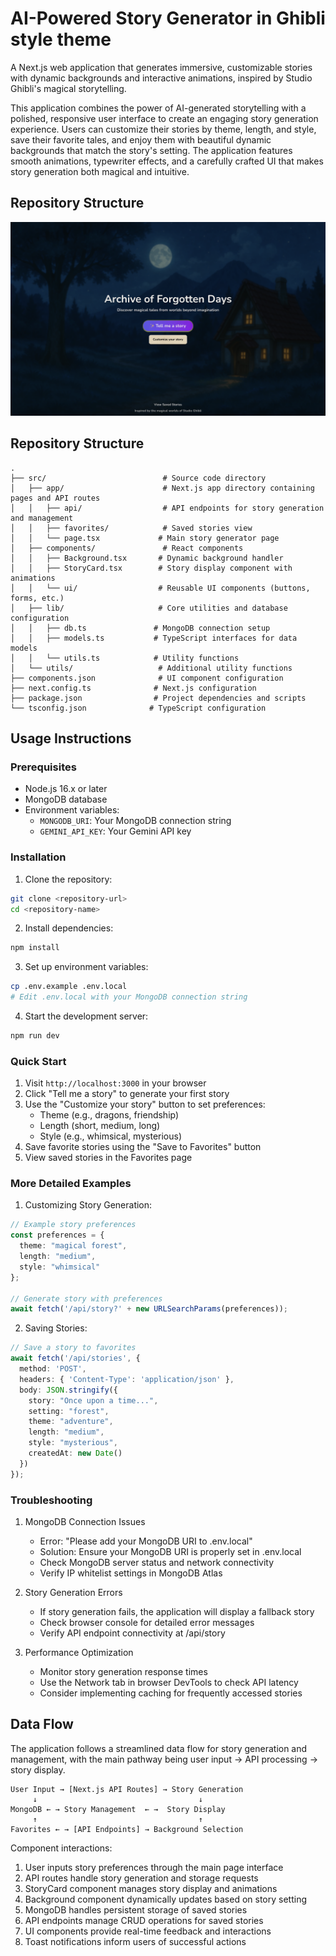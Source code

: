 # AI-Powered Story Generator in Ghibli style theme

A Next.js web application that generates immersive, customizable stories with dynamic backgrounds and interactive animations, inspired by Studio Ghibli's magical storytelling.

This application combines the power of AI-generated storytelling with a polished, responsive user interface to create an engaging story generation experience. Users can customize their stories by theme, length, and style, save their favorite tales, and enjoy them with beautiful dynamic backgrounds that match the story's setting. The application features smooth animations, typewriter effects, and a carefully crafted UI that makes story generation both magical and intuitive.

## Repository Structure

![Project Image](/public/ProjectImage.png)

## Repository Structure
```
.
├── src/                          # Source code directory
│   ├── app/                      # Next.js app directory containing pages and API routes
│   │   ├── api/                  # API endpoints for story generation and management
│   │   ├── favorites/            # Saved stories view
│   │   └── page.tsx             # Main story generator page
│   ├── components/               # React components
│   │   ├── Background.tsx       # Dynamic background handler
│   │   ├── StoryCard.tsx        # Story display component with animations
│   │   └── ui/                  # Reusable UI components (buttons, forms, etc.)
│   ├── lib/                     # Core utilities and database configuration
│   │   ├── db.ts               # MongoDB connection setup
│   │   ├── models.ts           # TypeScript interfaces for data models
│   │   └── utils.ts            # Utility functions
│   └── utils/                   # Additional utility functions
├── components.json              # UI component configuration
├── next.config.ts              # Next.js configuration
├── package.json                # Project dependencies and scripts
└── tsconfig.json              # TypeScript configuration
```

## Usage Instructions
### Prerequisites
- Node.js 16.x or later
- MongoDB database
- Environment variables:
  - `MONGODB_URI`: Your MongoDB connection string
  - `GEMINI_API_KEY`: Your Gemini API key

### Installation
1. Clone the repository:
```bash
git clone <repository-url>
cd <repository-name>
```

2. Install dependencies:
```bash
npm install
```

3. Set up environment variables:
```bash
cp .env.example .env.local
# Edit .env.local with your MongoDB connection string
```

4. Start the development server:
```bash
npm run dev
```

### Quick Start
1. Visit `http://localhost:3000` in your browser
2. Click "Tell me a story" to generate your first story
3. Use the "Customize your story" button to set preferences:
   - Theme (e.g., dragons, friendship)
   - Length (short, medium, long)
   - Style (e.g., whimsical, mysterious)
4. Save favorite stories using the "Save to Favorites" button
5. View saved stories in the Favorites page

### More Detailed Examples
1. Customizing Story Generation:
```typescript
// Example story preferences
const preferences = {
  theme: "magical forest",
  length: "medium",
  style: "whimsical"
};

// Generate story with preferences
await fetch('/api/story?' + new URLSearchParams(preferences));
```

2. Saving Stories:
```typescript
// Save a story to favorites
await fetch('/api/stories', {
  method: 'POST',
  headers: { 'Content-Type': 'application/json' },
  body: JSON.stringify({
    story: "Once upon a time...",
    setting: "forest",
    theme: "adventure",
    length: "medium",
    style: "mysterious",
    createdAt: new Date()
  })
});
```

### Troubleshooting
1. MongoDB Connection Issues
   - Error: "Please add your MongoDB URI to .env.local"
   - Solution: Ensure your MongoDB URI is properly set in .env.local
   - Check MongoDB server status and network connectivity
   - Verify IP whitelist settings in MongoDB Atlas

2. Story Generation Errors
   - If story generation fails, the application will display a fallback story
   - Check browser console for detailed error messages
   - Verify API endpoint connectivity at /api/story

3. Performance Optimization
   - Monitor story generation response times
   - Use the Network tab in browser DevTools to check API latency
   - Consider implementing caching for frequently accessed stories

## Data Flow
The application follows a streamlined data flow for story generation and management, with the main pathway being user input → API processing → story display.

```ascii
User Input → [Next.js API Routes] → Story Generation
     ↓                                    ↓
MongoDB ← → Story Management  ← →  Story Display
     ↑                                    ↑
Favorites ← → [API Endpoints] → Background Selection
```

Component interactions:
1. User inputs story preferences through the main page interface
2. API routes handle story generation and storage requests
3. StoryCard component manages story display and animations
4. Background component dynamically updates based on story setting
5. MongoDB handles persistent storage of saved stories
6. API endpoints manage CRUD operations for saved stories
7. UI components provide real-time feedback and interactions
8. Toast notifications inform users of successful actions